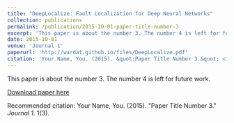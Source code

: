 ```yaml
---
title: "DeepLocalize: Fault Localization for Deep Neural Networks"
collection: publications
permalink: /publication/2015-10-01-paper-title-number-3
excerpt: 'This paper is about the number 3. The number 4 is left for future work.'
date: 2015-10-01
venue: 'Journal 1'
paperurl: 'http://wardat.github.io/files/DeepLocalize.pdf'
citation: 'Your Name, You. (2015). &quot;Paper Title Number 3.&quot; <i>Journal 1</i>. 1(3).'
---
```

This paper is about the number 3. The number 4 is left for future work.

[Download paper here](http://wardat.github.io/files/DeepLocalize.pdf)

Recommended citation: Your Name, You. (2015). "Paper Title Number 3." <i>Journal 1</i>. 1(3).
